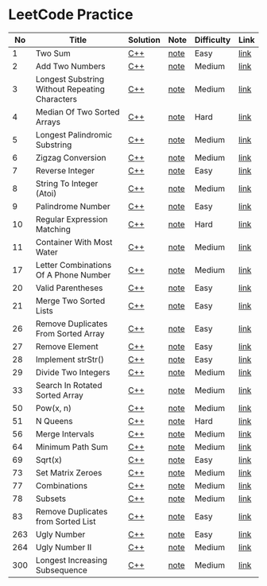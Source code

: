 # LeetCode Practice

| No  | Title           | Solution                                     | Note                             | Difficulty | Link                                                   |
| --- | --------------- | -------------------------------------------- | -------------------------------- | ---------- | ------------------------------------------------------ |
| 1   | Two Sum         | [C++](problems/two_sum/solution.hpp)         | [note](problems/two_sum)         | Easy       | [link](https://leetcode.com/problems/two-sum/)         |
| 2   | Add Two Numbers | [C++](problems/add_two_numbers/solution.hpp) | [note](problems/add_two_numbers) | Medium     | [link](https://leetcode.com/problems/add-two-numbers/) |
| 3   | Longest Substring Without Repeating Characters | [C++](problems/longest_substring_without_repeating_characters/solution.hpp) | [note](problems/longest_substring_without_repeating_characters) | Medium     | [link](https://leetcode.com/problems/longest-substring-without-repeating-characters/) |
| 4   | Median Of Two Sorted Arrays | [C++](problems/median_of_two_sorted_arrays/solution.hpp) | [note](problems/median_of_two_sorted_arrays) | Hard     | [link](https://leetcode.com/problems/median-of-two-sorted-arrays/) |
| 5   | Longest Palindromic Substring | [C++](problems/longest_palindromic_substring/solution.hpp) | [note](problems/longest_palindromic_substring) | Medium     | [link](https://leetcode.com/problems/longest-palindromic-substring/) |
| 6   | Zigzag Conversion | [C++](problems/zigzag_conversion/solution.hpp) | [note](problems/zigzag_conversion) | Medium     | [link](https://leetcode.com/problems/zigzag-conversion/) |
| 7   | Reverse Integer | [C++](problems/reverse_integer/solution.hpp) | [note](problems/reverse_integer) | Easy     | [link](https://leetcode.com/problems/reverse-integer/) |
| 8   | String To Integer (Atoi) | [C++](problems/string_to_integer_atoi/solution.hpp) | [note](problems/string_to_integer_atoi) | Medium     | [link](https://leetcode.com/problems/string-to-integer-atoi/) |
| 9   | Palindrome Number | [C++](problems/palindrome_number/solution.hpp) | [note](problems/palindrome_number) | Easy     | [link](https://leetcode.com/problems/palindrome-number/) |
| 10  | Regular Expression Matching | [C++](problems/regular_expression_matching/solution.hpp) | [note](problems/regular_expression_matching) | Hard     | [link](https://leetcode.com/problems/regular-expression-matching/) |
| 11  | Container With Most Water | [C++](problems/container_with_most_water/solution.hpp) | [note](problems/container_with_most_water) | Medium     | [link](https://leetcode.com/problems/container-with-most-water/) |
| 17  | Letter Combinations Of A Phone Number | [C++](problems/letter_combinations_of_a_phone_number/solution.hpp) | [note](problems/letter_combinations_of_a_phone_number) | Medium     | [link](https://leetcode.com/problems/letter-combinations-of-a-phone-number/) |
| 20  | Valid Parentheses | [C++](problems/valid_parentheses/solution.hpp) | [note](problems/valid_parentheses) | Easy     | [link](https://leetcode.com/problems/valid-parentheses/) |
| 21  | Merge Two Sorted Lists | [C++](problems/merge_two_sorted_lists/solution.hpp) | [note](problems/merge_two_sorted_lists) | Easy     | [link](https://leetcode.com/problems/merge-two-sorted-lists/) |
| 26  | Remove Duplicates From Sorted Array | [C++](problems/remove_duplicates_from_sorted_array/solution.hpp) | [note](problems/remove_duplicates_from_sorted_array) | Easy     | [link](https://leetcode.com/problems/remove-duplicates-from-sorted-array/) |
| 27  | Remove Element | [C++](problems/remove_element/solution.hpp) | [note](problems/remove_element) | Easy     | [link](https://leetcode.com/problems/remove-element/) |
| 28  | Implement strStr() | [C++](problems/implement_strstr/solution.hpp) | [note](problems/implement_strstr) | Easy     | [link](https://leetcode.com/problems/implement-strstr/) |
| 29  | Divide Two Integers | [C++](problems/divide_two_integers/solution.hpp) | [note](problems/divide_two_integers) | Medium     | [link](https://leetcode.com/problems/divide-two-integers/) |
| 33  | Search In Rotated Sorted Array | [C++](problems/search_in_rotated_sorted_array/solution.hpp) | [note](problems/search_in_rotated_sorted_array) | Medium     | [link](https://leetcode.com/problems/search-in-rotated-sorted-array/) |
| 50  | Pow(x, n) | [C++](problems/powx_n/solution.hpp) | [note](problems/powx_n) | Medium     | [link](https://leetcode.com/problems/powx-n/) |
| 51  | N Queens | [C++](problems/n_queens/solution.hpp) | [note](problems/n_queens) | Hard     | [link](https://leetcode.com/problems/n-queens/) |
| 56  | Merge Intervals | [C++](problems/merge_intervals/solution.hpp) | [note](problems/merge_intervals) | Medium     | [link](https://leetcode.com/problems/merge-intervals/) |
| 64  | Minimum Path Sum | [C++](problems/minimum_path_sum/solution.hpp) | [note](problems/minimum_path_sum) | Medium     | [link](https://leetcode.com/problems/minimum-path-sum/) |
| 69  | Sqrt(x) | [C++](problems/sqrtx/solution.hpp) | [note](problems/sqrtx) | Easy     | [link](https://leetcode.com/problems/sqrtx/) |
| 73  | Set Matrix Zeroes | [C++](problems/set_matrix_zeroes/solution.hpp) | [note](problems/set_matrix_zeroes) | Medium     | [link](https://leetcode.com/problems/set-matrix-zeroes/) |
| 77  | Combinations | [C++](problems/combinations/solution.hpp) | [note](problems/combinations) | Medium     | [link](https://leetcode.com/problems/combinations/) |
| 78  | Subsets | [C++](problems/subsets/solution.hpp) | [note](problems/subsets) | Medium     | [link](https://leetcode.com/problems/subsets/) |
| 83  | Remove Duplicates from Sorted List | [C++](problems/remove_duplicates_from_sorted_list/solution.hpp) | [note](problems/remove_duplicates_from_sorted_list) | Easy     | [link](https://leetcode.com/problems/remove-duplicates-from-sorted-list/) |
| 263 | Ugly Number | [C++](problems/ugly_number/solution.hpp) | [note](problems/ugly_number) | Easy     | [link](https://leetcode.com/problems/ugly-number/) |
| 264 | Ugly Number II | [C++](problems/ugly_number_ii/solution.hpp) | [note](problems/ugly_number_ii) | Medium     | [link](https://leetcode.com/problems/ugly-number-ii/) |
| 300 | Longest Increasing Subsequence | [C++](problems/longest_increasing_subsequence/solution.hpp) | [note](problems/longest_increasing_subsequence) | Medium     | [link](https://leetcode.com/problems/longest-increasing-subsequence/) |
